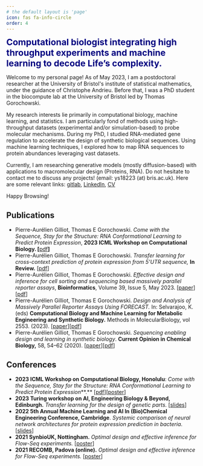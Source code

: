 ```yaml
---
# the default layout is 'page'
icon: fas fa-info-circle
order: 4
---
```


<span style="color:navy;font-size:23px"> **Computational biologist integrating high throughput experiments and machine learning to decode Life’s complexity.**</span>


Welcome to my personal page! As of May 2023, I am a postdoctoral researcher at the University of Bristol's institute of statistical mathematics, under the guidance of Christophe Andrieu. Before that, I was a PhD student in the biocompute lab at the University of Bristol led by Thomas Gorochowski.

My research interests lie primarily in computational biology, machine learning, and statistics. I am particularly fond of methods using high-throughput datasets (experimental and/or simulation-based) to probe molecular mechanisms. During my PhD, I studied RNA-mediated gene regulation to accelerate the design of synthetic biological sequences. Using machine learning techniques, I explored how to map RNA sequences to protein abundances leveraging vast datasets.

Currently, I am researching generative models (mostly diffusion-based) with applications to macromolecular design (Proteins, RNA).
Do not hesitate to contact me to discuss any projects! (email: ys18223 (at) bris.ac.uk). Here are some relevant links: [gitlab](https://gitlab.com/Pierre-Aurelien), [LinkedIn](https://uk.linkedin.com/in/pagilliot), [CV](https://drive.google.com/file/d/1oZnob1PKZo2IIqvxMaSDjx02oCiGeZju/view?usp=share_link)

Happy Browsing!



## Publications

- Pierre-Aurélien Gilliot, Thomas E Gorochowski. *Come with the Sequence, Stay for the Structure: RNA Conformational Learning to Predict Protein Expression*, **2023 ICML Workshop on Computational Biology. [**[pdf](https://www.overleaf.com/read/vkwgctjghsfj)**]**
- Pierre-Aurélien Gilliot, Thomas E Gorochowski. *Transfer learning for cross-context prediction of protein expression from 5'UTR sequence,* **In Review.** [[pdf](https://www.overleaf.com/read/ppypbhrfjmzb)]
- Pierre-Aurélien Gilliot, Thomas E Gorochowski. *Effective design and inference for cell sorting and sequencing based massively parallel reporter assays*, **Bioinformatics**, Volume 39, Issue 5, May 2023. [[paper](https://academic.oup.com/bioinformatics/article/39/5/btad277/7135834?login=false)][[pdf](https://drive.google.com/file/d/1ThL-McI0B9LbDNLuMuyracbR6NaWVYvG/view?usp=drive_link)]
- Pierre-Aurélien Gilliot, Thomas E Gorochowski. *Design and Analysis of Massively Parallel Reporter Assays Using FORECAST.* In: Selvarajoo, K. (eds) **Computational Biology and Machine Learning for Metabolic Engineering and Synthetic Biology.** Methods in MolecularBiology, vol 2553. (2023). [[paper](https://link.springer.com/protocol/10.1007/978-1-0716-2617-7_3)][[pdf](https://drive.google.com/file/d/19JkDmf9YncBFYYkCAN7uEd91hepyLOCp/view?usp=drive_link)]
- Pierre-Aurélien Gilliot, Thomas E Gorochowski. *Sequencing enabling design and learning in synthetic biology*. **Current Opinion in Chemical Biology,** 58, 54–62 (2020). [[paper](https://www.sciencedirect.com/science/article/pii/S1367593120300855)][[pdf](https://drive.google.com/file/d/1OJIk1h74ZBPAk9wRvSTTB2aOoTkHhs70/view?usp=drive_link)]


## Conferences

- **2023 ICML Workshop on Computational Biology, Honolulu**: *Come with the Sequence, Stay for the Structure: RNA Conformational Learning to Predict Protein Expression***.** [[pdf](https://www.overleaf.com/read/vkwgctjghsfj)][[poster](https://drive.google.com/file/d/1Mh5Jm7uenwpeCEQJi0mEwvdH9aw_Vwz5/view?usp=drive_link)]
- **2023 Turing workshop on AI, Engineering Biology & Beyond, Edinburgh.** *Transfer learning for the design of genetic parts.* [[slides](https://drive.google.com/file/d/1chf68Tc12yDhc1YMSXWbeqouCL3mZ0KP/view?usp=drive_link)]
- **2022 5th Annual Machine Learning and AI In (Bio)Chemical Engineering Conference, Cambridge**.  *Systemic comparison of neural network architectures for protein expression prediction in bacteria*. [[slides](https://drive.google.com/file/d/1UMG6e6NJ5A2RucZss7uEXjndsSm6VPBe/view?usp=drive_link)]
- **2021 SynbioUK, Nottingham.** *Optimal design and effective inference for Flow-Seq experiments.* [[poster](https://drive.google.com/file/d/1lcuxzHDzlbXzYK4GboDsam9OWp5JP1VJ/view?usp=drive_link)]
- **2021 RECOMB, Padova (online).** *Optimal design and effective inference for Flow-Seq experiments.* [[poster](https://drive.google.com/file/d/1lcuxzHDzlbXzYK4GboDsam9OWp5JP1VJ/view?usp=drive_link)]